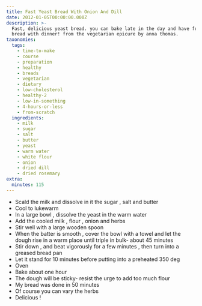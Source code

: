 ```yaml
---
title: Fast Yeast Bread With Onion And Dill
date: 2012-01-05T00:00:00.000Z
description: >-
  Fast, delicious yeast bread. you can bake late in the day and have fresh, warm
  bread with dinner! from the vegetarian epicure by anna thomas.
taxonomies:
  tags:
    - time-to-make
    - course
    - preparation
    - healthy
    - breads
    - vegetarian
    - dietary
    - low-cholesterol
    - healthy-2
    - low-in-something
    - 4-hours-or-less
    - from-scratch
  ingredients:
    - milk
    - sugar
    - salt
    - butter
    - yeast
    - warm water
    - white flour
    - onion
    - dried dill
    - dried rosemary
extra:
  minutes: 115
---
```

 - Scald the milk and dissolve in it the sugar , salt and butter
 - Cool to lukewarm
 - In a large bowl , dissolve the yeast in the warm water
 - Add the cooled milk , flour , onion and herbs
 - Stir well with a large wooden spoon
 - When the batter is smooth , cover the bowl with a towel and let the dough rise in a warm place until triple in bulk- about 45 minutes
 - Stir down , and beat vigorously for a few minutes , then turn into a greased bread pan
 - Let it stand for 10 minutes before putting into a preheated 350 deg
 - Oven
 - Bake about one hour
 - The dough will be sticky- resist the urge to add too much flour
 - My bread was done in 50 minutes
 - Of course you can vary the herbs
 - Delicious !
